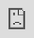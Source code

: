 ```yaml
---
layout: post
title: "CIX 공개 'Chapter ➡ - Hello, Strange Dream' 앨범 하이라이트 프리뷰"
author: "undefined"
thumbnail: "https://www.allkpop.com/upload/2021/01/content/291033/thumb/1611934418_germainej.jpg"
tags: 
---
```




<div class="video_wrapper" style="padding-top: 56.25%;">
    <iframe id="player" class="main_video" src="https://www.youtube.com/embed/A_paEN6eUTg" width="100%" height="100%" frameborder="0" allowfullscreen="" style="display: block !important; position: absolute; top: 0px; left: 0px; width: 100%; height: 100%;"></iframe>
</div>


CIX가 `Chapter ➡ - Hello, Strange Dream`의 앨범 하이라이트 메들리를 공개했다.

위의 하이라이트 메들리 클립은 CIX의 다가오는 트랙 "Stairway to Heaven", 타이틀 곡 "Cinema", "Round 2", "Young", "Everything"의 미리 보기를 제공한다. CIX의 네 번째 EP 앨범 `Chapter ➡ - Hello, Strange Dream`은 2019년 그룹 첫 번째 미니 앨범 `Hello Chapter 1`로 시작된 CIX `Hello` 시리즈의 마지막 앨범이다. 안녕, 이방인`과 가장 최근에 나온 `안녕하세요 3장`이다. 안녕하세요, 이상한 시간` 작년 10월.

CIX의 `Chapter 0 - Hello, Strange Dream`은 2월 2일 방송될 예정이다. 위의 앨범 미리보기를 확인하세요!
